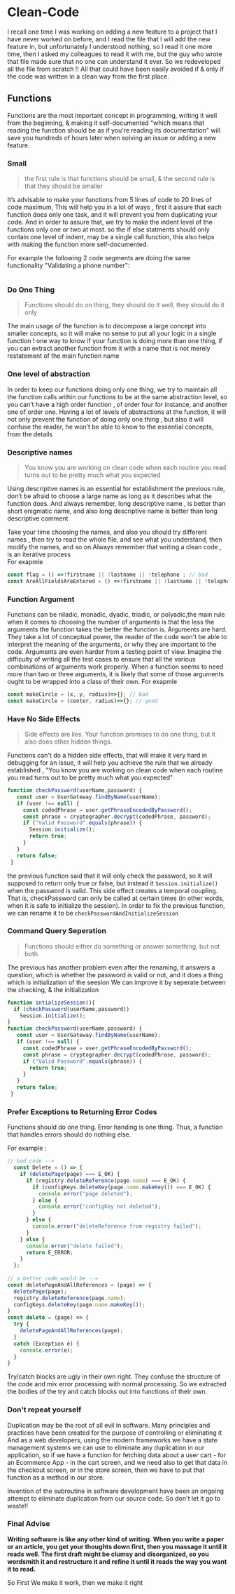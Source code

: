 # Clean-Code

I recall one time I was working on adding a new feature to a project that I have never worked on before, and I read the file that I will add the new feature in, but unfortunately I understood nothing, so I read it one more time, then I asked my colleagues to read it with me, but the guy who wrote that file made sure that no one can understand it ever. So we redeveloped all the file from scratch !!
All that could have been easily avoided if & only if the code was written in a clean way from the first place.


## Functions

Functions are the most important concept in programming, writing it well from the beginning, & making it self-documented "which means that reading the function should be as if you’re reading its documentation" will save you hundreds of hours later when solving an issue or adding a new feature. 

### Small
> the first rule is that functions should be small, & the second rule is that they should be smaller 

It’s advisable to make your functions from 5 lines of code to 20 lines of code maximum,
This will help you in a lot of ways , first it assure that each function does only one task, and it will prevent you from duplicating your code.
And in order to assure that, we try to make the indent level of the functions only one or two at most. so the if else statments should only contain one level of indent, may be a single call function, this also helps with making the function more self-documented.

For example the following 2 code segments are doing the same functionality "Validating a phone number":

``` javascript

```
### Do One Thing

> Functions should do on thing, they should do it well, they should do it only

The main usage of the function is to decompose a large concept into smaller concepts, so it will make no sense to put all your logic in a single function !
one way to know  if your function is doing more than one thing, if you can extract another function from it with a name that is not merely restatement of the main function name  

### One level of abstraction 

In order to keep our functions doing only one thing, we try to maintain all the function calls within our functions to be at the same abstraction level, so you can’t have a high order function , of order four for instance, and another one of order one.
Having a lot of levels of abstractions at the function, it will not only prevent the function of doing only one thing , but also it will confuse the reader, he won’t be able to know to the essential concepts, from the details   

### Descriptive names

> You know you are working on clean code when each routine you read turns out to be pretty much what you expected

Using descriptive names is an essential for establishment the previous rule, don’t be afraid to choose a large name as long as it describes what the function does. 
And  always remember, long descriptive name , is better than short enigmatic name, and also  long descriptive name is better than long descriptive comment   

Take your time choosing the names, and also you should try different names , then try to read the whole file, and see what you understand, then modify the names, and so on.Always remember that writing a clean code , is an iterative process    
For exapmle 

``` javascript
const flag = () =>!firstname || !lastname || !telephone ; // bad
const AreAllFieldsAreEntered = () =>!firstname || !lastname || !telephone ; // good
```
  
### Function Argument

Functions can be niladic, monadic, dyadic, triadic, or polyadic,the main rule when it comes to choosing the number of arguments is that  the less the arguments the function takes the better the function is.
Arguments are hard. They take a lot of conceptual power, the reader of the code won't be able to interpret the meaning of the arguments, or why they are important to the code.
Arguments are even harder from a testing point of view. Imagine the difficulty of writing all the test cases to ensure that all the various combinations of arguments work properly.
When a function seems to need more than two or three arguments, it is likely that some of those arguments ought to be wrapped into a class of their own.
For exapmle 
``` javascript
const makeCircle = (x, y, radius)=>{}; // bad 
const makeCircle = (center, radius)=>{}; // good
```
### Have No Side Effects

> Side effects are lies. Your function promises to do one thing, but it also does other hidden things.

Functions can't do a hidden side effects, that will make it very hard in debugging for an issue, it will help you achieve the rule that we already established , "You know you are working on clean code when each routine you read turns out to be pretty much what you expected"
``` javascript
function checkPassword(userName,password) {
   const user = UserGateway.findByName(userName);
   if (user !== null) {
     const codedPhrase = user.getPhraseEncodedByPassword();
     const phrase = cryptographer.decrypt(codedPhrase, password);
     if ("Valid Password".equals(phrase)) {
       Session.initialize();
       return true;
     }
   }
   return false;
 }
```
the previous function said that it will only check the password, so it will supposed to return only true or false, but instead it ``` Session.initialize() ``` when the password  is valid.
This side effect creates a temporal coupling. That is, checkPassword can only be called at certain times (in other words, when it is safe to initialize the session).
In order to fix the previous function, we can rename it to be ```checkPasswordAndInitializeSession``` 

### Command Query Seperation
 
> Functions should either do something or answer something, but not both. 

The previous has another problem even after the renaming, it answers a question, which is whether the password is  valid or not, and it  does a thing which is initialization of the seesion
We can improve it by seperate between the checking, & the initialization
``` javascript
function intializeSession(){
  if (checkPassword(userName,password))
    Session.initialize();   
}
function checkPassword(userName,password) {
   const user = UserGateway.findByName(userName);
   if (user !== null) {
     const codedPhrase = user.getPhraseEncodedByPassword();
     const phrase = cryptographer.decrypt(codedPhrase, password);
     if ("Valid Password".equals(phrase)) {
       return true;
     }
   }
   return false;
 }
```
### Prefer Exceptions to Returning Error Codes

Functions should do one thing. Error handing is one thing. Thus, a function that handles errors should do nothing else.

For example :
``` javascript
// bad code -->
  const Delete = () => {
    if (deletePage(page) === E_OK) {
      if (registry.deleteReference(page.name) === E_OK) {
        if (configKeys.deleteKey(page.name.makeKey()) === E_OK) {
          console.error("page deleted");
        } else {
          console.error("configKey not deleted");
        }
      } else {
        console.error("deleteReference from registry failed");
      }
    } else {
      console.error("delete failed");
      return E_ERROR;
    }
  };
  
// a better code would be -->
const deletePageAndAllReferences = (page) => {
  deletePage(page);
  registry.deleteReference(page.name);
  configKeys.deleteKey(page.name.makeKey());
}
const delete = (page) => {
  try {
    deletePageAndAllReferences(page);
  }
  catch (Exception e) {
    console.error(e);
  }
}
```
Try/catch blocks are ugly in their own right. They confuse the structure of the code and mix error processing with normal processing. So we extracted the bodies of the try and catch blocks out into functions of their own.

### Don't repeat yourself

Duplication may be the root of all evil in software. Many principles and practices have been created for the purpose of controlling or eliminating it
And as a web developers, using the modern frameworks we have a state management systems we can use to eliminate any duplication in our application, 
so if we have a function for fetching data about a user cart - for an Ecommerce App - in the cart screen, and we need also to get that data in the checkout screen, or in the store screen, then we have to put that function as a method  in our store.

Invention of the subroutine in software development have been an ongoing attempt to eliminate duplication from our source code. So don't let it go to waste!!

### Final Advise 
 
**Writing software is like any other kind of writing. When you write a paper or an article, you get your thoughts down first, then you massage it until it reads well. The first draft might be clumsy and disorganized, so you wordsmith it and restructure it and refine it until it reads the way you want it to read.**

So First We make it work, then we make it right  


















